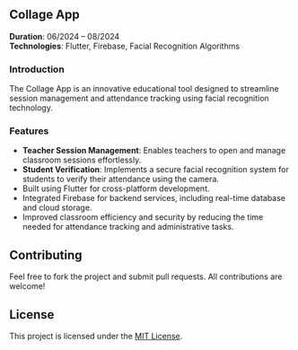 ## Collage App  
**Duration**: 06/2024 – 08/2024  
**Technologies**: Flutter, Firebase, Facial Recognition Algorithms  

### Introduction
The Collage App is an innovative educational tool designed to streamline session management and attendance tracking using facial recognition technology.

### Features
- **Teacher Session Management**: Enables teachers to open and manage classroom sessions effortlessly.
- **Student Verification**: Implements a secure facial recognition system for students to verify their attendance using the camera.
- Built using Flutter for cross-platform development.
- Integrated Firebase for backend services, including real-time database and cloud storage.
- Improved classroom efficiency and security by reducing the time needed for attendance tracking and administrative tasks.

## Contributing
Feel free to fork the project and submit pull requests. All contributions are welcome!

## License
This project is licensed under the [MIT License](https://opensource.org/licenses/MIT).
